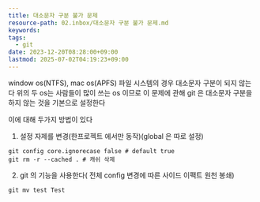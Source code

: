 ```yaml
---
title: 대소문자 구분 불가 문제
resource-path: 02.inbox/대소문자 구분 불가 문제.md
keywords:
tags:
  - git
date: 2023-12-20T08:28:00+09:00
lastmod: 2025-07-02T04:19:23+09:00
---
```

window os(NTFS), mac os(APFS) 파일 시스템의 경우 대소문자 구분이 되지 않는다 
위의 두 os는 사람들이 많이 쓰는 os 이므로 이 문제에 관해
git 은 대소문자 구분을 하지 않는 것을 기본으로 설정한다

이에 대해 두가지 방법이 있다
1. 설정 자제를 변경(한프로젝트 에서만 동작)(global 은 따로 설정)

```shell
git config core.ignorecase false # default true
git rm -r --cached . # 캐쉬 삭제
```

2. git 의 기능을 사용한다( 전체 config 변경에 따른 사이드 이팩트 원천 봉쇄)

```shell
git mv test Test
```

